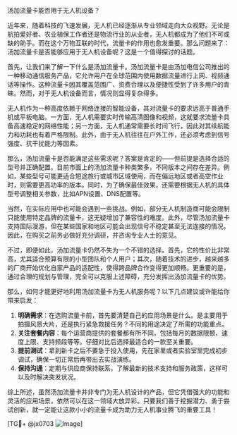 汤加流量卡能否用于无人机设备？

近年来，随着科技的飞速发展，无人机已经逐渐从专业领域走向大众视野。无论是航拍爱好者、农业植保工作者还是物流行业的从业者，无人机都成为了他们不可或缺的助手。而在这个万物互联的时代，流量卡的作用也愈发重要。那么问题来了：汤加流量卡是否能够应用于无人机设备呢？这是一个值得探讨的话题。

首先，让我们来了解一下什么是汤加流量卡。汤加流量卡是由汤加电信公司推出的一种移动通信服务产品，它允许用户在全球范围内使用数据流量进行上网、视频通话等操作。这种流量卡因其覆盖范围广、资费合理以及便捷性受到了许多用户的青睐。然而，对于无人机设备而言，情况则显得复杂得多。

无人机作为一种高度依赖于网络连接的智能设备，其对流量卡的要求远高于普通手机或平板电脑。一方面，无人机需要实时传输高清图像和视频，这就要求流量卡具备高速稳定的网络性能；另一方面，无人机通常需要长时间飞行，因此对其续航能力和功耗也有着严格限制。此外，由于无人机往往在户外工作，还必须考虑到信号强度、抗干扰能力等因素。

那么，汤加流量卡是否能满足这些需求呢？答案是肯定的——但前提是选择合适的型号并正确配置。目前市面上的汤加流量卡种类繁多，不同版本之间存在差异。例如，某些型号可能更适合短途旅行或城市区域使用，而在偏远地区或者高空作业时，则需要更高功率的版本。同时，为了确保最佳效果，还需要根据无人机的具体型号调整相关参数，比如APN设置、DNS配置等。

当然，在实际应用中也可能会遇到一些挑战。例如，部分无人机制造商可能会限制只能使用特定品牌的流量卡，这无疑增加了兼容性的难度。此外，尽管汤加流量卡支持国际漫游，但在某些国家和地区可能会出现信号不稳定甚至无法连接的情况。因此，在购买之前务必做好充分调研，并咨询专业人士的意见。

不过，即便如此，汤加流量卡仍然不失为一个不错的选择。首先，它的性价比非常高，尤其适合预算有限的小型团队和个人用户；其次，随着技术的进步，越来越多的厂商开始优化自家产品的适配性，使得跨品牌合作变得更加顺畅。更重要的是，通过合理的规划与管理，完全可以克服上述障碍，充分发挥出汤加流量卡的优势。

那么，如何才能更好地利用汤加流量卡为无人机服务呢？以下几点建议或许能给你带来启发：

1. **明确需求**：在选购流量卡前，首先要清楚自己的应用场景是什么。是主要用于拍摄风景大片，还是执行紧急救援任务？不同的用途决定了所需的功能重点。
2. **关注套餐内容**：每个运营商提供的套餐都有所不同，包括每月的数据限额、速度上限、支持频段等等。仔细对比后选择最适合的一款至关重要。
3. **提前测试**：拿到新卡之后不要急于投入使用，先在家里或者实验室里完成初步调试，确保一切正常后再带出去实战演练。
4. **保持沟通**：定期与供应商保持联系，了解最新的技术支持和服务政策，这样可以及时解决突发状况。

综上所述，虽然汤加流量卡并非专门为无人机设计的产品，但它凭借强大的功能和灵活的应用场景，依然可以在这一领域大放异彩。只要我们善于挖掘潜力、勇于尝试创新，就一定能让这款小小的流量卡成为助力无人机事业腾飞的重要工具！

[TG💪+ @jx0703 ![Image](https://github.com/user-attachments/assets/dbca1d08-cadb-493c-b0ec-ad6f7a83f270)]